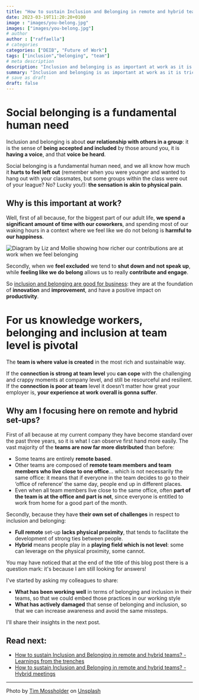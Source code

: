 ```yaml
---
title: "How to sustain Inclusion and Belonging in remote and hybrid teams? - Intro"
date: 2023-03-19T11:20:20+0100
image : "images/you-belong.jpg"
images: ["images/you-belong.jpg"]
# author
author : ["raffaella"]
# categories
categories: ["DEIB", "Future of Work"]
tags: ["inclusion","belonging", "team"]
# meta description
description: "Inclusion and belonging is as important at work as it is tricky to nurture in remote and hybrid set-ups."
summary: "Inclusion and belonging is as important at work as it is tricky to nurture in remote and hybrid set-ups."
# save as draft
draft: false
---
```


# Social belonging is a fundamental human need

Inclusion and belonging is about **our relationship with others in a group**: it is the sense of **being accepted and included** by those around you, it is **having a voice**, and that **voice be heard**.

Social belonging is a fundamental human need, and we all know how much it **hurts to feel left out** (remember when you were younger and wanted to hang out with your classmates, but some groups within the class were out of your league? No? Lucky you!): **the sensation is akin to physical pain**.

## Why is this important at work?

Well, first of all because, for the biggest part of our adult life, **we spend a significant amount of time with our coworkers**, and spending most of our waking hours in a context where we feel like we do not belong is **harmful to our happiness**.

![Diagram by Liz and Mollie showing how richer our contributions are at work when we feel belonging](/images/belonging-lizandmollie.jpg) 

Secondly, when we **feel excluded** we tend to **shut down and not speak up**, while **feeling like we do belong** allows us to really **contribute and engage**.

So [inclusion and belonging are good for business](https://hbr.org/2019/12/the-value-of-belonging-at-work): they are at the foundation of **innovation** and **improvement**, and have a positive impact on **productivity**.

# For us knowledge workers, belonging and inclusion at team level is pivotal 

The **team is where value is created** in the most rich and sustainable way.

If the **connection is strong at team level** you **can cope** with the challenging and crappy moments at company level, and still be resourceful and resilient.<br>
If the **connection is poor at team** level it doesn’t matter how great your employer is, **your experience at work overall is gonna suffer**.

## Why am I focusing here on remote and hybrid set-ups?

First of all because at my current company they have become standard over the past three years, so it is what I can observe first hand more easily. The vast majority of the **teams are now far more distributed** than before:

- Some teams are entirely **remote based**.
- Other teams are composed of **remote team members and team members who live close to one office**… which is not necessarily the same office: it means that if everyone in the team decides to go to their ‘office of reference’ the same day, people end up in different places. 
- Even when all team members live close to the same office, often **part of the team is at the office and part is not**, since everyone is entitled to work from home for a good part of the month.

Secondly, because they have **their own set of challenges** in respect to inclusion and belonging: 

- **Full remote** set-up **lacks physical proximity**, that tends to facilitate the development of strong ties between people.
- **Hybrid** means people play in a **playing field which is not level**: some can leverage on the physical proximity, some cannot.

You may have noticed that at the end of the title of this blog post there is a question mark: it's because I am still looking for answers!

I've started by asking my colleagues to share:

- **What has been working well** in terms of belonging and inclusion in their teams, so that we could embed those practices in our working style
- **What has actively damaged** that sense of belonging and inclusion, so that we can increase awareness and avoid the same missteps.

I'll share their insights in the next post.

## Read next:

- [How to sustain Inclusion and Belonging in remote and hybrid teams? - Learnings from the trenches](https://raffaellarossini.com/blog/20230324_inclusion-and-belonging-learnings/)
- [How to sustain Inclusion and Belonging in remote and hybrid teams? - Hybrid meetings](ppp)

---
Photo by [Tim Mossholder](https://unsplash.com/@timmossholder?utm_source=unsplash&utm_medium=referral&utm_content=creditCopyText) on [Unsplash](https://unsplash.com/photos/ZFXZ_xMYTZs?utm_source=unsplash&utm_medium=referral&utm_content=creditCopyText)